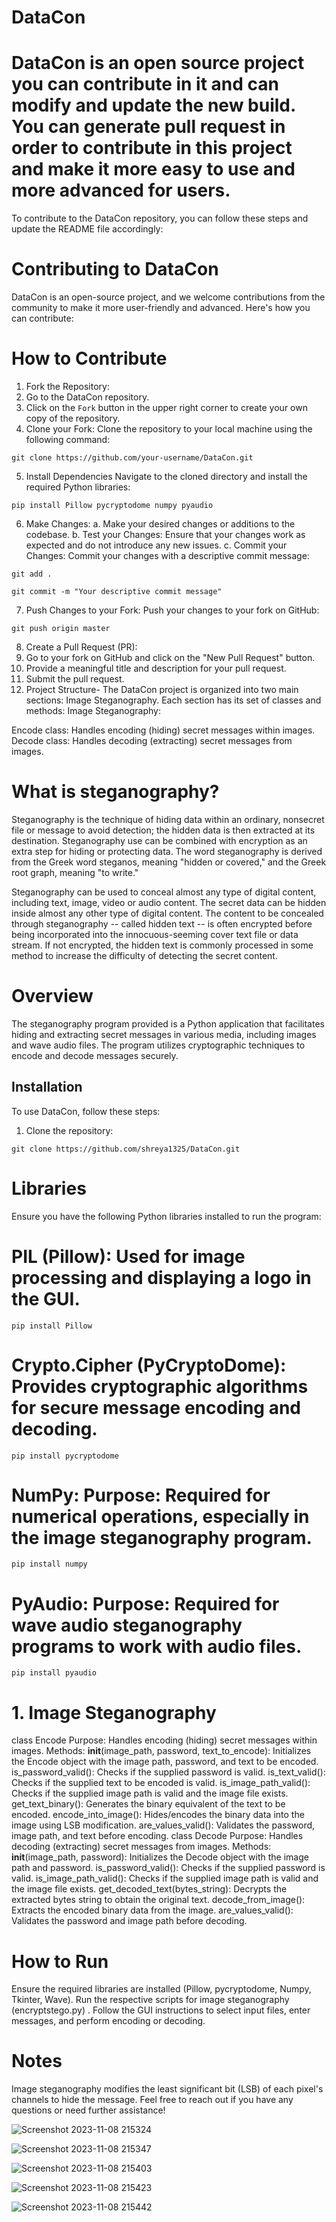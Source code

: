 # DataCon

# DataCon is an open source project you can contribute in it and can modify and update the new build. You can generate pull request in order to contribute in this project and make it more easy to use and more advanced for users.


To contribute to the DataCon repository, you can follow these steps and update the README file accordingly:

# Contributing to DataCon
DataCon is an open-source project, and we welcome contributions from the community to make it more user-friendly and advanced. Here's how you can contribute:

# How to Contribute
1. Fork the Repository:
2. Go to the DataCon repository.
3. Click on the ```Fork``` button in the upper right corner to create your own copy of the repository.
4. Clone your Fork:
Clone the repository to your local machine using the following command:
```
git clone https://github.com/your-username/DataCon.git
```
5. Install Dependencies Navigate to the cloned directory and install the required Python libraries:
```
pip install Pillow pycryptodome numpy pyaudio
```

6. Make Changes:
a. Make your desired changes or additions to the codebase.
b. Test your Changes: Ensure that your changes work as expected and do not introduce any new issues.
c. Commit your Changes: Commit your changes with a descriptive commit message:
```
git add .
```

```
git commit -m "Your descriptive commit message"
```
7. Push Changes to your Fork: Push your changes to your fork on GitHub:
```
git push origin master
```

8. Create a Pull Request (PR):
9. Go to your fork on GitHub and click on the "New Pull Request" button.
10. Provide a meaningful title and description for your pull request.
11. Submit the pull request.
12. Project Structure- The DataCon project is organized into two main sections: Image Steganography. Each section has its set of classes and methods:
Image Steganography:

Encode class: Handles encoding (hiding) secret messages within images.
Decode class: Handles decoding (extracting) secret messages from images.


# What is steganography?

Steganography is the technique of hiding data within an ordinary, nonsecret file or message to avoid detection; the hidden data is then extracted at its destination. Steganography use can be combined with encryption as an extra step for hiding or protecting data. The word steganography is derived from the Greek word steganos, meaning "hidden or covered," and the Greek root graph, meaning "to write."

Steganography can be used to conceal almost any type of digital content, including text, image, video or audio content. The secret data can be hidden inside almost any other type of digital content. The content to be concealed through steganography -- called hidden text -- is often encrypted before being incorporated into the innocuous-seeming cover text file or data stream. If not encrypted, the hidden text is commonly processed in some method to increase the difficulty of detecting the secret content.

# Overview
The steganography program provided is a Python application that facilitates hiding and extracting secret messages in various media, including images and wave audio files. The program utilizes cryptographic techniques to encode and decode messages securely.

## Installation

To use DataCon, follow these steps:

1. Clone the repository:
```
git clone https://github.com/shreya1325/DataCon.git
```

# Libraries
Ensure you have the following Python libraries installed to run the program:

# PIL (Pillow): Used for image processing and displaying a logo in the GUI.
```
pip install Pillow
```

# Crypto.Cipher (PyCryptoDome): Provides cryptographic algorithms for secure message encoding and decoding.
```
pip install pycryptodome
```

# NumPy: Purpose: Required for numerical operations, especially in the image steganography program.
```
pip install numpy
```

# PyAudio: Purpose: Required for wave audio steganography programs to work with audio files.
```
pip install pyaudio
```

# 1. Image Steganography
class Encode
Purpose: Handles encoding (hiding) secret messages within images.
Methods:
__init__(image_path, password, text_to_encode): Initializes the Encode object with the image path, password, and text to be encoded.
is_password_valid(): Checks if the supplied password is valid.
is_text_valid(): Checks if the supplied text to be encoded is valid.
is_image_path_valid(): Checks if the supplied image path is valid and the image file exists.
get_text_binary(): Generates the binary equivalent of the text to be encoded.
encode_into_image(): Hides/encodes the binary data into the image using LSB modification.
are_values_valid(): Validates the password, image path, and text before encoding.
class Decode
Purpose: Handles decoding (extracting) secret messages from images.
Methods:
__init__(image_path, password): Initializes the Decode object with the image path and password.
is_password_valid(): Checks if the supplied password is valid.
is_image_path_valid(): Checks if the supplied image path is valid and the image file exists.
get_decoded_text(bytes_string): Decrypts the extracted bytes string to obtain the original text.
decode_from_image(): Extracts the encoded binary data from the image.
are_values_valid(): Validates the password and image path before decoding.


# How to Run
Ensure the required libraries are installed (Pillow, pycryptodome, Numpy, Tkinter, Wave).
Run the respective scripts for image steganography (encryptstego.py) .
Follow the GUI instructions to select input files, enter messages, and perform encoding or decoding.

# Notes
Image steganography modifies the least significant bit (LSB) of each pixel's channels to hide the message.
Feel free to reach out if you have any questions or need further assistance!


![Screenshot 2023-11-08 215324](https://github.com/athrvadeshmukh/Steganography/assets/112002659/ec27df9b-bffc-4652-ad69-572ae869fe1a)

![Screenshot 2023-11-08 215347](https://github.com/athrvadeshmukh/Steganography/assets/112002659/95687878-500f-470a-88a4-af81c3d83dcd)

![Screenshot 2023-11-08 215403](https://github.com/athrvadeshmukh/Steganography/assets/112002659/32b23071-ed10-42bc-82d5-b0e53fb4d05f)

![Screenshot 2023-11-08 215423](https://github.com/athrvadeshmukh/Steganography/assets/112002659/5f53581c-ad8f-4cd6-b547-88381c76fac5)

![Screenshot 2023-11-08 215442](https://github.com/athrvadeshmukh/Steganography/assets/112002659/5e879a0e-12ff-46ad-802b-487fad44bfd5)
